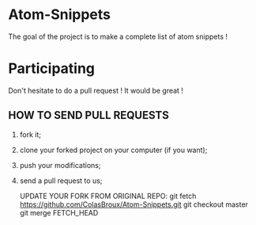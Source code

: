 # Atom-Snippets
The goal of the project is to make a complete list of atom snippets !

# Participating
Don't hesitate to do a pull request ! It would be great !

HOW TO SEND PULL REQUESTS
-----------------------------
1)  fork it;

2)  clone your forked project on your computer (if you want);

3)  push your modifications;

4)  send a pull request to us;

    UPDATE YOUR FORK FROM ORIGINAL REPO: 
    git fetch https://github.com/ColasBroux/Atom-Snippets.git
    git checkout master
    git merge FETCH_HEAD
